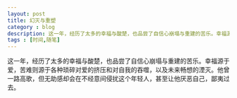 ```yaml
---
layout: post
title: 幻灭与重塑
category : blog
description: 这一年，经历了太多的幸福与酸楚，也品尝了自信心崩塌与重建的苦乐。幸福源于爱，苦难则源于各种琐碎对爱的挤压和对自我的吞噬，以及未来畅想的湮灭。他曾一路高歌，但无助感却会在不经意间侵扰这个年轻人，甚至让他开始厌恶自己，鄙夷过去。
tags : [时间,随笔]
---
```


这一年，经历了太多的幸福与酸楚，也品尝了自信心崩塌与重建的苦乐。幸福源于爱，苦难则源于各种琐碎对爱的挤压和对自我的吞噬，以及未来畅想的湮灭。他曾一路高歌，但无助感却会在不经意间侵扰这个年轻人，甚至让他厌恶自己，鄙夷过去。










